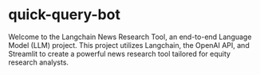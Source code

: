 # quick-query-bot
Welcome to the Langchain News Research Tool, an end-to-end Language Model (LLM) project. This project utilizes Langchain, the OpenAI API, and Streamlit to create a powerful news research tool tailored for equity research analysts.
